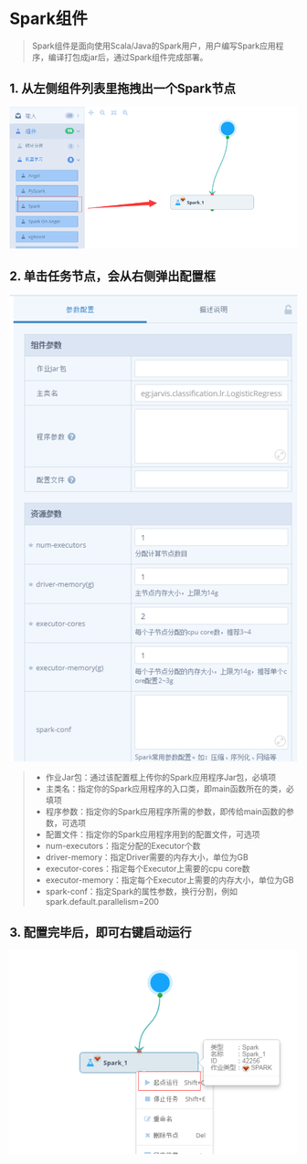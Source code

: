 # Spark组件

> Spark组件是面向使用Scala/Java的Spark用户，用户编写Spark应用程序，编译打包成jar后，通过Spark组件完成部署。

## 1. **从左侧组件列表里拖拽出一个Spark节点**

![](../../../.gitbook/assets/1500887401233.png)

## 2. **单击任务节点，会从右侧弹出配置框**

![](../../../.gitbook/assets/1500887603957.png)

> * 作业Jar包：通过该配置框上传你的Spark应用程序Jar包，必填项
> * 主类名：指定你的Spark应用程序的入口类，即main函数所在的类，必填项
> * 程序参数：指定你的Spark应用程序所需的参数，即传给main函数的参数，可选项
> * 配置文件：指定你的Spark应用程序用到的配置文件，可选项
> * num-executors：指定分配的Executor个数
> * driver-memory：指定Driver需要的内存大小，单位为GB
> * executor-cores：指定每个Executor上需要的cpu core数
> * executor-memory：指定每个Executor上需要的内存大小，单位为GB
> * spark-conf：指定Spark的属性参数，换行分割，例如 spark.default.parallelism=200

## 3. **配置完毕后，即可右键启动运行**

![](../../../.gitbook/assets/1500896083432.png)


